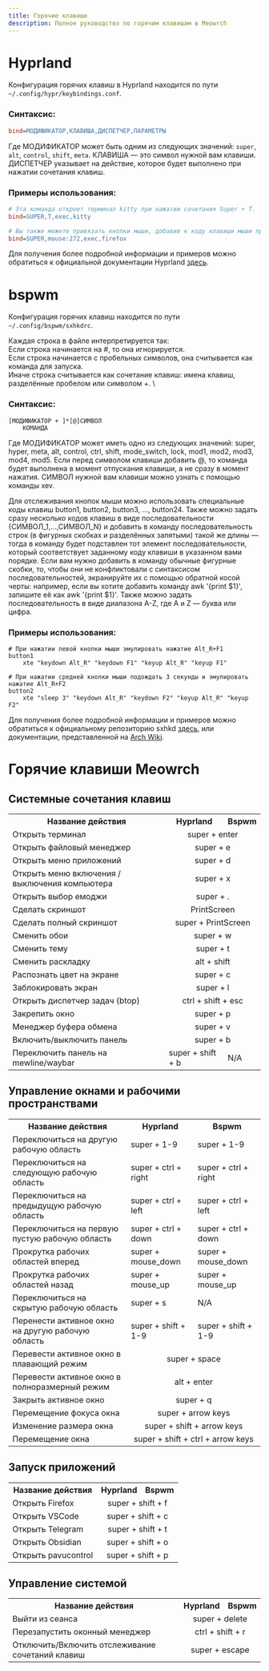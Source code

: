 ```yaml
---
title: Горячие клавиши
description: Полное руководство по горячим клавишам в Meowrch
---
```


# Hyprland
Конфигурация горячих клавиш в Hyprland находится по пути `~/.config/hypr/keybindings.conf`.

### Синтаксис:
```ini
bind=МОДИФИКАТОР,КЛАВИША,ДИСПЕТЧЕР,ПАРАМЕТРЫ
```

Где МОДИФИКАТОР может быть одним из следующих значений: `super`, `alt`, `control`, `shift`, `meta`. КЛАВИША — это символ нужной вам клавиши. ДИСПЕТЧЕР указывает на действие, которое будет выполнено при нажатии сочетания клавиш.

### Примеры использования:
```ini
# Эта команда откроет терминал kitty при нажатии сочетания Super + T.
bind=SUPER,T,exec,kitty

# Вы также можете привязать кнопки мыши, добавив к коду клавиши мыши предварительный код: mouse:, например:
bind=SUPER,mouse:272,exec,firefox
```

Для получения более подробной информации и примеров можно обратиться к официальной документации Hyprland [здесь](https://wiki.hyprland.org/configuring/binds/).

# bspwm 
Конфигурация горячих клавиш находится по пути `~/.config/bspwm/sxhkdrc`.

Каждая строка в файле интерпретируется так: \
    Если строка начинается на #, то она игнорируется. \
    Если строка начинается с пробельных символов, она считывается как команда для запуска. \
    Иначе строка считывается как сочетание клавиш: имена клавиш, разделённые пробелом или символом +. \

### Синтаксис:
```text
[МОДИФИКАТОР + ]*[@]СИМВОЛ
    КОМАНДА
```

Где МОДИФИКАТОР может иметь одно из следующих значений: super, hyper, meta, alt, control, ctrl, shift, mode_switch, lock, mod1, mod2, mod3, mod4, mod5. Если перед символом клавиши добавить @, то команда будет выполнена в момент отпускания клавиши, а не сразу в момент нажатия. СИМВОЛ нужной вам клавиши можно узнать с помощью команды xev.

Для отслеживания кнопок мыши можно использовать специальные коды клавиш button1, button2, button3, ..., button24. Также можно задать сразу несколько кодов клавиш в виде последовательности {СИМВОЛ_1,...,СИМВОЛ_N} и добавить в команду последовательность строк (в фигурных скобках и разделённых запятыми) такой же длины — тогда в команду будет подставлен тот элемент последовательности, который соответствует заданному коду клавиши в указанном вами порядке. Если вам нужно добавить в команду обычные фигурные скобки, то, чтобы они не конфликтовали с синтаксисом последовательностей, экранируйте их с помощью обратной косой черты: например, если вы хотите добавить команду awk '{print $1}', запишите её как awk '\{print $1\}'. Также можно задать последовательность в виде диапазона A-Z, где A и Z — буква или цифра.

### Примеры использования:
```text
# При нажатии левой кнопки мыши эмулировать нажатие Alt_R+F1
button1
    xte "keydown Alt_R" "keydown F1" "keyup Alt_R" "keyup F1"

# При нажатии средней кнопки мыши подождать 3 секунды и эмулировать нажатие Alt_R+F2
button2
    xte "sleep 3" "keydown Alt_R" "keydown F2" "keyup Alt_R" "keyup F2"
```

Для получения более подробной информации и примеров можно обратиться к официальному репозиторию sxhkd [здесь](https://github.com/baskerville/sxhkd), или документации, представленной на [Arch Wiki](https://wiki.archlinux.org/title/Sxhkd_(%D0%A0%D1%83%D1%81%D1%81%D0%BA%D0%B8%D0%B9)).

# Горячие клавиши Meowrch

## Системные сочетания клавиш
<table align="center">
    <tr>
        <th>Название действия</th>
        <th>Hyprland</th>
		<th>Bspwm</th>
    </tr>
	<tr>
        <td>Открыть терминал</td>
		<td colspan="2" align="center">super + enter</td>
    </tr>
    <tr>
        <td>Открыть файловый менеджер</td>
		<td colspan="2" align="center">super + e</td>
    </tr>
	<tr>
        <td>Открыть меню приложений</td>
		<td colspan="2" align="center">super + d</td>
    </tr>
     <tr>
        <td>Открыть меню включения / выключения компьютера</td>
		<td colspan="2" align="center">super + x</td>
    </tr>
	<tr>
        <td>Открыть выбор емоджи</td>
		<td colspan="2" align="center">super + .</td>
    </tr>
	<tr>
        <td>Сделать скриншот</td>
		<td colspan="2" align="center">PrintScreen</td>
    </tr>
	<tr>
        <td>Сделать полный скриншот</td>
		<td colspan="2" align="center">super + PrintScreen</td>
    </tr>
	<tr>
        <td>Сменить обои</td>
		<td colspan="2" align="center">super + w</td>
    </tr>
	<tr>
        <td>Сменить тему</td>
		<td colspan="2" align="center">super + t</td>
    </tr>
	<tr>
        <td>Сменить раскладку</td>
		<td colspan="2" align="center">alt + shift</td>
    </tr>
     <tr>
        <td>Распознать цвет на экране</td>
		<td colspan="2" align="center">super + c</td>
    </tr>
     <tr>
        <td>Заблокировать экран</td>
        <td colspan="2" align="center">super + l</td>
    </tr>
	<tr>
        <td>Открыть диспетчер задач (btop)</td>
		<td colspan="2" align="center">ctrl + shift + esc</td>
    </tr>
	<tr>
        <td>Закрепить окно</td>
		<td colspan="2" align="center">super + p</td>
    </tr>
	<tr>
        <td>Менеджер буфера обмена</td>
		<td colspan="2" align="center">super + v</td>
    </tr>
	<tr>
        <td>Включить/выключить панель</td>
		<td colspan="2" align="center">super + b</td>
    </tr>
	<tr>
        <td>Переключить панель на mewline/waybar</td>
		<td>super + shift + b</td>
		<td>N/A</td>
    </tr>
</table>

## Управление окнами и рабочими пространствами
<table align="center">
    <tr>
        <th>Название действия</th>
        <th>Hyprland</th>
		<th>Bspwm</th>
    </tr>
	<tr>
        <td>Переключиться на другую рабочую область</td>
		<td>super + 1-9</td>
		<td>super + 1-9</td>
    </tr>
	<tr>
        <td>Переключиться на следующую рабочую область</td>
		<td>super + ctrl + right</td>
		<td>super + ctrl + right</td>
    </tr>
	<tr>
        <td>Переключиться на предыдущую рабочую область</td>
		<td>super + ctrl + left</td>
		<td>super + ctrl + left</td>
    </tr>
	<tr>
        <td>Переключиться на первую пустую рабочую область</td>
		<td>super + ctrl + down</td>
		<td>super + ctrl + down</td>
    </tr>
	<tr>
        <td>Прокрутка рабочих областей вперед</td>
		<td>super + mouse_down</td>
		<td>super + mouse_down</td>
    </tr>
	<tr>
        <td>Прокрутка рабочих областей назад</td>
		<td>super + mouse_up</td>
		<td>super + mouse_up</td>
    </tr>
	<tr>
        <td>Переключиться на скрытую рабочую область</td>
		<td>super + s</td>
		<td>N/A</td>
    </tr>
     <tr>
        <td>Перенести активное окно на другую рабочую область</td>
		<td>super + shift + 1-9</td>
		<td>super + shift + 1-9</td>
    </tr>
     <tr>
        <td>Перевести активное окно в плавающий режим</td>
		<td colspan="2" align="center">super + space</td>
    </tr>
	<tr>
        <td>Перевести активное окно в полноразмерный режим</td>
		<td colspan="2" align="center">alt + enter</td>
    </tr>
     <tr>
        <td>Закрыть активное окно</td>
		<td colspan="2" align="center">super + q</td>
    </tr>
     <tr>
        <td>Перемещение фокуса окна</td>
		<td colspan="2" align="center">super + arrow keys</td>
    </tr>
	<tr>
        <td>Изменение размера окна</td>
		<td colspan="2" align="center">super + shift + arrow keys</td>
    </tr>
	<tr>
        <td>Перемещение окна</td>
		<td colspan="2" align="center">super + shift + ctrl + arrow keys</td>
    </tr>
</table>

## Запуск приложений
<table align="center">
    <tr>
        <th>Название действия</th>
        <th>Hyprland</th>
		<th>Bspwm</th>
    </tr>
	<tr>
        <td>Открыть Firefox</td>
		<td colspan="2" align="center">super + shift + f</td>
    </tr>
	<tr>
        <td>Открыть VSCode</td>
		<td colspan="2" align="center">super + shift + c</td>
    </tr>
	<tr>
        <td>Открыть Telegram</td>
		<td colspan="2" align="center">super + shift + t</td>
    </tr>
	<tr>
        <td>Открыть Obsidian</td>
		<td colspan="2" align="center">super + shift + o</td>
    </tr>
	<tr>
        <td>Открыть pavucontrol</td>
		<td colspan="2" align="center">super + shift + p</td>
    </tr>
</table>

## Управление системой
<table align="center">
    <tr>
        <th>Название действия</th>
        <th>Hyprland</th>
		<th>Bspwm</th>
    </tr>
	<tr>
        <td>Выйти из сеанса</td>
		<td colspan="2" align="center">super + delete</td>
    </tr>
    <tr>
        <td>Перезапустить оконный менеджер</td>
		<td colspan="2" align="center">ctrl + shift + r</td>
    </tr>
	<tr>
        <td>Отключить/Включить отслеживание сочетаний клавиш</td>
		<td colspan="2" align="center">super + escape</td>
    </tr>
</table>